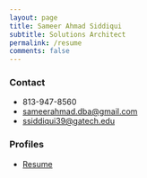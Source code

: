 ```yaml
---
layout: page
title: Sameer Ahmad Siddiqui
subtitle: Solutions Architect
permalink: /resume
comments: false
---
```


### Contact
* 813-947-8560
* [sameerahmad.dba@gmail.com](mailto:sameerahmad.dba@gmail.com)
* [ssiddiqui39@gatech.edu](mailto:ssiddiqui39@gatech.edu)

### Profiles
* [Resume](resources/SameerAhmad_resume_latest.pdf)
